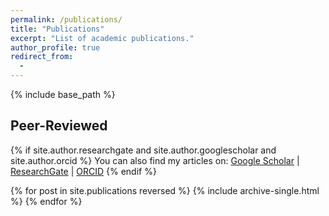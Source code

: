 ```yaml
---
permalink: /publications/
title: "Publications"
excerpt: "List of academic publications."
author_profile: true
redirect_from: 
  - 
---
```


{% include base_path %}

## Peer-Reviewed 
{% if site.author.researchgate and site.author.googlescholar and site.author.orcid %}
  You can also find my articles on: <a href="{{ site.author.googlescholar }}" target="_blank">Google Scholar</a>  &#124; <a href="{{ site.author.researchgate }}" target="_blank">ResearchGate</a> &#124;  <a href="{{ site.author.orcid }}" target="_blank">ORCID</a>
{% endif %}

{% for post in site.publications reversed %}
  {% include archive-single.html %}
{% endfor %}


